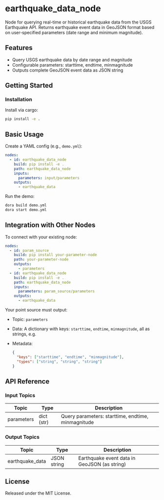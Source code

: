 # earthquake_data_node

Node for querying real-time or historical earthquake data from the USGS Earthquake API. Returns earthquake event data in GeoJSON format based on user-specified parameters (date range and minimum magnitude).

## Features
- Query USGS earthquake data by date range and magnitude
- Configurable parameters: starttime, endtime, minmagnitude
- Outputs complete GeoJSON event data as JSON string

## Getting Started

### Installation
Install via cargo:
```bash
pip install -e .
````

## Basic Usage

Create a YAML config (e.g., `demo.yml`):

```yaml
nodes:
  - id: earthquake_data_node
    build: pip install -e .
    path: earthquake_data_node
    inputs:
      parameters: input/parameters
    outputs:
      - earthquake_data
```

Run the demo:

```bash
dora build demo.yml
dora start demo.yml
```

## Integration with Other Nodes

To connect with your existing node:

```yaml
nodes:
  - id: param_source
    build: pip install your-parameter-node
    path: your-parameter-node
    outputs:
      - parameters
  - id: earthquake_data_node
    build: pip install -e .
    path: earthquake_data_node
    inputs:
      parameters: param_source/parameters
    outputs:
      - earthquake_data
```

Your point source must output:

* Topic: `parameters`
* Data: A dictionary with keys: `starttime`, `endtime`, `minmagnitude`, all as strings, e.g.
* Metadata:

  ```json
  {
    "keys": ["starttime", "endtime", "minmagnitude"],
    "types": ["string", "string", "string"]
  }
  ```

## API Reference

### Input Topics

| Topic       | Type           | Description                               |
| ----------- | -------------- | ----------------------------------------- |
| parameters  | dict (str)     | Query parameters: starttime, endtime, minmagnitude |

### Output Topics

| Topic           | Type           | Description                                  |
| -------------- | -------------- | -------------------------------------------- |
| earthquake_data | JSON string    | Earthquake event data in GeoJSON (as string) |

## License

Released under the MIT License.
